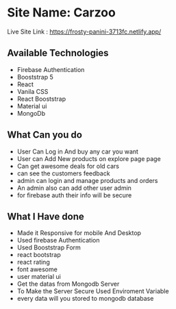 # Site Name: Carzoo

Live Site Link : https://frosty-panini-3713fc.netlify.app/


## Available Technologies

- Firebase Authentication
- Booststrap 5
- React
- Vanila CSS
- React Booststrap
- Material ui
- MongoDb

## What Can you do 

- User Can Log in And buy any car you want
- User can Add New products on explore page page
- Can get awesome deals for old cars
- can see the customers feedback
- admin can login and manage products and orders 
- An admin also can add other user admin
- for firebase auth their info will be secure


## What I Have done

- Made it Responsive for mobile And Desktop
- Used firebase Authentication
- Used Booststrap Form
- react bootstrap
- react rating
- font awesome
- user material ui
- Get the datas from Mongodb Server
- To Make the Server Secure Used Enviroment Variable
- every data will you stored to mongodb database
